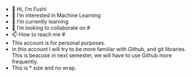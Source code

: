- 👋 Hi, I’m Fushi
- 👀 I’m interested in Machine Learning
- 🌱 I’m currently learning 
- 💞️ I’m looking to collaborate on #
- 📫 How to reach me # 
-  This account is for personal purposes.
-  In this account I will try to be more familiar with Github, and git libraries. This is beacuse in next semester, we will have to use Github more frequently.
-  This is * size and no wrap.
<!---
0xdedbef/0xdedbef is a ✨ special ✨ repository because its `README.md` (this file) appears on your GitHub profile.
You can click the Preview link to take a look at your changes.
--->
